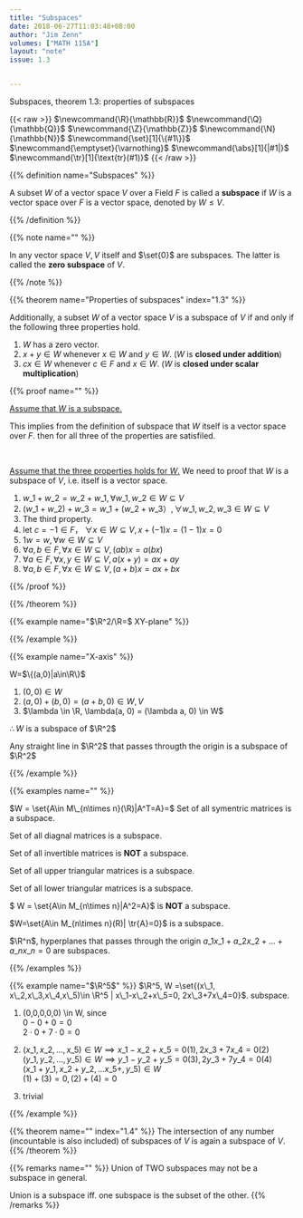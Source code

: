 ```yaml
---
title: "Subspaces"
date: 2018-06-27T11:03:48+08:00
author: "Jim Zenn"
volumes: ["MATH 115A"]
layout: "note"
issue: 1.3


---
```


Subspaces, theorem 1.3: properties of subspaces

<!--more-->

<div class="latex-macros">
  {{< raw >}}
    $\newcommand{\R}{\mathbb{R}}$
    $\newcommand{\Q}{\mathbb{Q}}$
    $\newcommand{\Z}{\mathbb{Z}}$
    $\newcommand{\N}{\mathbb{N}}$
    $\newcommand{\set}[1]{\{#1\}}$
    $\newcommand{\emptyset}{\varnothing}$
    $\newcommand{\abs}[1]{|#1|}$
    $\newcommand{\tr}[1]{\text{tr}(#1)}$
  {{< /raw >}}
</div>

{{% definition name="Subspaces" %}}

A subset $W$ of a vector space $V$ over a Field $F$ is called a **subspace** if $W$ is a vector space over $F$ is a vector space, denoted by $W \leq V$.

{{% /definition %}}

{{% note name="" %}}

In any vector space $V, V$ itself and $\set{0}$ are subspaces. The latter is called the **zero subspace** of $V$.

{{% /note %}}

{{% theorem name="Properties of subspaces" index="1.3" %}}

Additionally, a subset $W$ of a vector space $V$ is a subspace of $V$ if and only if the following three properties hold.

1. $W$ has a zero vector.
2. $x + y \in W$ whenever $x\in W$ and $y \in W$. ($W$ is **closed under addition**)
3. $cx \in W$ whenever $c \in F$ and $x \in W$. ($W$ is **closed under scalar multiplication**)

{{% proof name="" %}}

<u>Assume that $W$ is a subspace.</u>

This implies from the definition of subspace that $W$ itself is a vector space over $F$. then for all three of the properties are satisfiled.

<br>

<u>Assume that the three properties holds for $W$.</u> We need to proof that $W$ is a subspace of $V$, i.e. itself is a vector space.

1. $w\_1 + w\_2 = w\_2 + w\_1, \forall w\_1, w\_2 \in W \subseteq V$
2. $(w\_1 + w\_2) + w\_3 = w\_1 + (w\_2 + w\_3）, \forall w\_1, w\_2, w\_3 \in W \subseteq V$
3. The third property.
4. let $c= -1 \in F$， $\forall x \in W \subseteq V, x + (-1)x = (1-1) x = 0$
5. $1w=w, \forall w \in W \subseteq V$
6. $\forall a,b \in F, \forall x \in W \subseteq V, (ab)x=a(bx)$
7. $\forall a \in F, \forall x, y\in W \subseteq V, a(x+y)=ax+ay$
8. $\forall a,b \in F, \forall x \in W \subseteq V, (a+b)x = ax+ bx$


{{% /proof %}}

{{% /theorem %}}

{{% example name="$\R^2/\R=$ XY-plane" %}}

{{% /example %}}

{{% example name="X-axis" %}}

W=$\{(a,0)|a\in\R\}$

1. $(0,0)\in W$
2. $(a,0) + (b,0) = (a+b, 0) \in W, V$
3. $\lambda \in \R, \lambda(a, 0) = (\lambda a, 0) \in W$

$\therefore W$ is a subspace of $\R^2$

Any straight line in $\R^2$ that passes througth the origin is a subspace of $\R^2$


{{% /example %}}

{{% examples name="" %}}

$W = \set{A\in M\_{n\times n}(\R)|A^T=A}=$ Set of all symentric matrices is a subspace.

Set of all diagnal matrices is a subspace.

Set of all invertible matrices is **NOT** a subspace.

Set of all upper triangular matrices is a subspace.

Set of all lower triangular matrices is a subspace.

$ W = \set{A\in M\_{n\times n}|A^2=A}$ is **NOT** a subspace.

$W=\set{A\in M\_{n\times n}\(R\)| \tr{A}=0\}$ is a subspace.

$\R^n$, hyperplanes that passes through the origin $a\_1x\_1+a\_2x\_2+...+a\_nx\_n=0$ are subspaces.

{{% /examples %}}

{{% example name="$\R^5$" %}}
$\R^5, W =\set{(x\_1, x\_2,x\_3,x\_4,x\_5)\in \R^5 | x\_1-x\_2+x\_5=0, 2x\_3+7x\_4=0}$. subspace.

1. (0,0,0,0,0) \in W, since <br>
$0- 0+0 =0$<br>
$2\cdot0+7\cdot0=0$

2. $(x\_1, x\_2,...,x\_5)\in W \implies x\_1-x\_2+x\_5=0  (1), 2x\_3+7x\_4=0   (2)$<br>
$(y\_1,y\_2,...,y\_5) \in W \implies  y\_1-y\_2+y\_5=0  (3), 2y\_3+7y\_4=0  (4)$<br>
$(x\_1+y\_1,x\_2+y\_2,...x\_5+,y\_5) \in W$<br>
$(1)+(3) = 0, (2)+(4) = 0$
3. trivial

{{% /example %}}

{{% theorem name="" index="1.4" %}}
The intersection of any number (incountable is also included) of subspaces of $V$ is again a subspace of $V$.
{{% /theorem %}}

{{% remarks name="" %}}
Union of TWO subspaces may not be a subspace in general.

Union is a subspace iff. one subspace is the subset of the other.
{{% /remarks %}}
